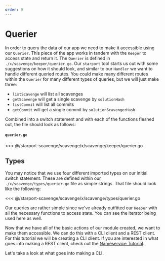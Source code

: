 ```yaml
---
order: 9
---
```


# Querier

In order to query the data of our app we need to make it accessible using our `Querier`. This piece of the app works in tandem with the `Keeper` to access state and return it. The `Querier` is defined in `./x/scavenge/keeper/querier.go`. Our `starport` tool starts us out with some suggestions on how it should look, and similar to our `Handler` we want to handle different queried routes. You could make many different routes within the `Querier` for many different types of queries, but we will just make three:

- `listScavenge` will list all scavenges
- `getScavenge` will get a single scavenge by `solutionHash`
- `listCommit` will list all commits
- `getCommit` will get a single commit by `solutionScavengerHash`

Combined into a switch statement and with each of the functions fleshed out, the file should look as follows:

#### `querier.go`
<<< @/starport-scavenge/scavenge/x/scavenge/keeper/querier.go


## Types

You may notice that we use four different imported types on our initial switch statement. These are defined within our `./x/scavenge/types/querier.go` file as simple strings. That file should look like the following:

<<< @/starport-scavenge/scavenge/x/scavenge/types/querier.go

Our queries are rather simple since we've already outfitted our `Keeper` with all the necessary functions to access state. You can see the iterator being used here as well.

Now that we have all of the basic actions of our module created, we want to make them accessible. We can do this with a CLI client and a REST client. For this tutorial we will be creating a CLI client. If you are interested in what goes into making a REST client, check out the [Nameservice Tutorial](../../nameservice/tutorial/00-intro.md).

Let's take a look at what goes into making a CLI.

